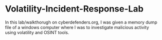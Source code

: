# Volatility-Incident-Response-Lab
In this lab/walkthorugh on cyberdefenders.org, I was given a memory dump file of a windows computer where I was to investigate malicious activity using volatility and OSINT tools.
